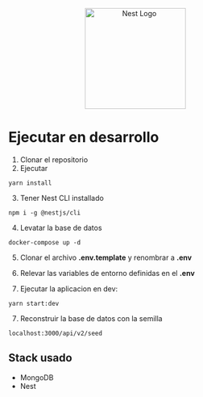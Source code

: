 <p align="center">
  <a href="http://nestjs.com/" target="blank"><img src="https://nestjs.com/img/logo-small.svg" width="200" alt="Nest Logo" /></a>
</p>

# Ejecutar en desarrollo

1. Clonar el repositorio
2. Ejecutar

```
yarn install
```

3. Tener Nest CLI installado

```
npm i -g @nestjs/cli
```

4. Levatar la base de datos

```
docker-compose up -d
```

5. Clonar el archivo **.env.template** y renombrar a **.env**

6. Relevar las variables de entorno definidas en el **.env**

7. Ejecutar la aplicacion en dev:

```
yarn start:dev
```

7. Reconstruir la base de datos con la semilla

```
localhost:3000/api/v2/seed
```

## Stack usado

- MongoDB
- Nest
